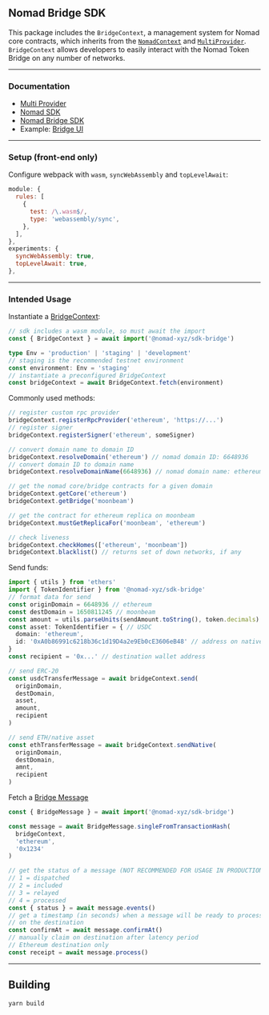 ## Nomad Bridge SDK

This package includes the `BridgeContext`, a management system for Nomad core
contracts, which inherits from the [`NomadContext`](https://www.npmjs.com/package/@nomad-xyz/sdk) and [`MultiProvider`](https://www.npmjs.com/package/@nomad-xyz/multi-provider). `BridgeContext` allows
developers to easily interact with the Nomad Token Bridge on any number of
networks.

-------------------------

### Documentation
 - [Multi Provider](https://docs.nomad.xyz/multi-provider/)
 - [Nomad SDK](https://docs.nomad.xyz/sdk/)
 - [Nomad Bridge SDK](https://docs.nomad.xyz/sdk-bridge/)
 - Example: [Bridge UI](https://github.com/nomad-xyz/examples/tree/main/packages/sdk-bridge-integration)

-------------------------

### Setup (front-end only)

Configure webpack with `wasm`, `syncWebAssembly` and `topLevelAwait`:

```js
module: {
  rules: [
    {
      test: /\.wasm$/,
      type: 'webassembly/sync',
    },
  ],
},
experiments: {
  syncWebAssembly: true,
  topLevelAwait: true,
},
```

-------------------------

### Intended Usage

Instantiate a [BridgeContext](https://docs.nomad.xyz/sdk-bridge/classes/bridgecontext):

```ts
// sdk includes a wasm module, so must await the import
const { BridgeContext } = await import('@nomad-xyz/sdk-bridge')

type Env = 'production' | 'staging' | 'development'
// staging is the recommended testnet environment
const environment: Env = 'staging'
// instantiate a preconfigured BridgeContext
const bridgeContext = await BridgeContext.fetch(environment)
```

Commonly used methods:

```ts
// register custom rpc provider
bridgeContext.registerRpcProvider('ethereum', 'https://...')
// register signer
bridgeContext.registerSigner('ethereum', someSigner)

// convert domain name to domain ID
bridgeContext.resolveDomain('ethereum') // nomad domain ID: 6648936
// convert domain ID to domain name
bridgeContext.resolveDomainName(6648936) // nomad domain name: ethereum

// get the nomad core/bridge contracts for a given domain
bridgeContext.getCore('ethereum')
bridgeContext.getBridge('moonbeam')

// get the contract for ethereum replica on moonbeam
bridgeContext.mustGetReplicaFor('moonbeam', 'ethereum')

// check liveness
bridgeContext.checkHomes(['ethereum', 'moonbeam'])
bridgeContext.blacklist() // returns set of down networks, if any
```

Send funds:

```ts
import { utils } from 'ethers'
import { TokenIdentifier } from '@nomad-xyz/sdk-bridge'
// format data for send
const originDomain = 6648936 // ethereum
const destDomain = 1650811245 // moonbeam
const amount = utils.parseUnits(sendAmount.toString(), token.decimals)
const asset: TokenIdentifier = { // USDC
  domain: 'ethereum',
  id: '0xA0b86991c6218b36c1d19D4a2e9Eb0cE3606eB48' // address on native chain
}
const recipient = '0x...' // destination wallet address

// send ERC-20
const usdcTransferMessage = await bridgeContext.send(
  originDomain,
  destDomain,
  asset,
  amount,
  recipient
)

// send ETH/native asset
const ethTransferMessage = await bridgeContext.sendNative(
  originDomain,
  destDomain,
  amnt,
  recipient
)
```

Fetch a [Bridge Message](https://docs.nomad.xyz/sdk-bridge/classes/bridgemessage)

```ts
const { BridgeMessage } = await import('@nomad-xyz/sdk-bridge')

const message = await BridgeMessage.singleFromTransactionHash(
  bridgeContext,
  'ethereum',
  '0x1234'
)

// get the status of a message (NOT RECOMMENDED FOR USAGE IN PRODUCTION)
// 1 = dispatched
// 2 = included
// 3 = relayed
// 4 = processed
const { status } = await message.events()
// get a timestamp (in seconds) when a message will be ready to process
// on the destination
const confirmAt = await message.confirmAt()
// manually claim on destination after latency period
// Ethereum destination only
const receipt = await message.process()
```

-------------------------

## Building

```
yarn build
```
